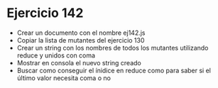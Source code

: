 # Ejercicio 142

- Crear un documento con el nombre ej142.js
- Copiar la lista de mutantes del ejercicio 130
- Crear un string con los nombres de todos los mutantes utilizando reduce y unidos con coma
- Mostrar en consola el nuevo string creado
- Buscar como conseguir el ínidice en reduce como para saber si el último valor necesita coma o no
